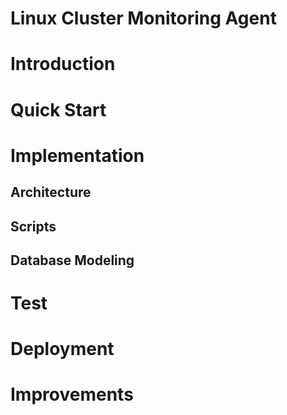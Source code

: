
# Linux Cluster Monitoring Agent
# Introduction
# Quick Start
# Implementation
## Architecture
## Scripts
## Database Modeling
# Test
# Deployment
# Improvements
